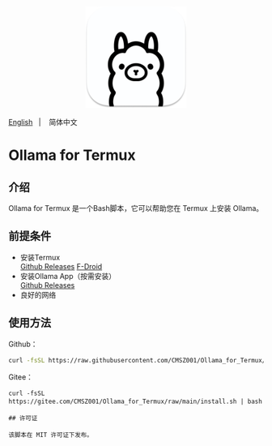 <div align="center">
  <img alt="ollama" height="200px" src="./_images/ollama.png">
</div>

<a href="./README.md">English</a>
&nbsp;&nbsp;| &nbsp;&nbsp;
简体中文

# Ollama for Termux

## 介绍
Ollama for Termux 是一个Bash脚本，它可以帮助您在 Termux 上安装 Ollama。

## 前提条件

- 安装Termux  
[Github Releases](https://github.com/termux/termux-app/releases/latest)   [F-Droid](https://f-droid.org/en/packages/com.termux)
- 安装Ollama App（按需安装）  
[Github Releases](https://github.com/JHubi1/ollama-app/releases/latest)
- 良好的网络

## 使用方法

Github：
```bash
curl -fsSL https://raw.githubusercontent.com/CMSZ001/Ollama_for_Termux/refs/heads/main/install.sh | bash
```
Gitee：
```
curl -fsSL https://gitee.com/CMSZ001/Ollama_for_Termux/raw/main/install.sh | bash

## 许可证

该脚本在 MIT 许可证下发布。
